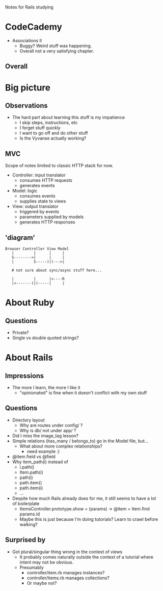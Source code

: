 Notes for Rails studying

# CodeCademy

  - Associations II
    - Buggy? Weird stuff was happening.
    - Overall not a very satisfying chapter.

## Overall

# Big picture

## Observations

  - The hard part about learning this stuff is my impatience
    - I skip steps, instructions, etc
    - I forget stuff quickly
    - I want to go off and do other stuff
    - Is the Vyvanse actually working?

## MVC

Scope of notes limited to classic HTTP stack for now.

  - Controller: input translator
    - consumes HTTP requests
    - generates events
  - Model: logic
    - consumes events
    - supplies state to views
  - View: output translator
    - triggered by events
    - parameters supplied by models
    - generates HTTP responses

## 'diagram'

    Browser Controller View Model
       |         |      |     |
       S-------->|      |     |
       |         S-----)|(--->|

       # not sure about sync/async stuff here...

       |         |      |<----R
       |<-------)|(-----|     |

# About Ruby

## Questions

  - Private?
  - Single vs double quoted strings?

# About Rails

## Impressions

  - The more I learn, the more I like it
    - "opinionated" is fine when it doesn't conflict with my own stuff

## Questions

  - Directory layout
    - Why are routes under config/ ?
    - Why is db/ not under app/ ?
  - Did I miss the image_tag lesson?
  - Simple relations (has_many / belongs_to) go in the Model file, but...
    - What about more complex relationships?
      - need example :)
  - @item.field vs @field
  - Why item_path(i) instead of
    - i.path()
    - Item.path(i)
    - path(i)
    - path.item()
    - path.item(i)
    - ...
  - Despite how much Rails already does for me, it still seems to have a lot of
    boilerplate
    - ItemsController.prototype.show = (params) -> @item = Item.find params.id
    - Maybe this is just because I'm doing tutorials? Learn to crawl before
      walking?

## Surprised by

  - Got plural/singular thing wrong in the context of views
    - It probably comes naturally outside the context of a tutorial where intent
      may not be obvious.
    - Presumably
      - controller/item.rb manages instances?
      - controller/items.rb manages collections?
      - Or maybe not?
